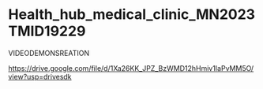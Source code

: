 # Health_hub_medical_clinic_MN2023TMID19229

VIDEODEMONSREATION

https://drive.google.com/file/d/1Xa26KK_JPZ_BzWMD12hHmiv1IaPvMM5O/view?usp=drivesdk

